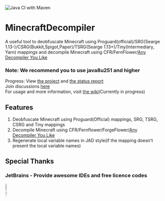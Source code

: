 ![Java CI with Maven](https://github.com/MaxPixelStudios/MinecraftDecompiler/workflows/Java%20CI%20with%20Maven/badge.svg)
# MinecraftDecompiler
A useful tool to deobfuscate Minecraft using Proguard(official)/SRG(Searge 1.13-)/CSRG(Bukkit,Spigot,Paper)/TSRG(Searge 1.13+)/Tiny(Intermediary, Yarn) mappings and decompile Minecraft using CFR/FernFlower/[Any Decompiler You Like](https://github.com/MaxPixelStudios/MinecraftDecompiler/wiki#tutorial-about-decompiler)
### Note: We recommend you to use java8u251 and higher
Progress: View [the project](https://github.com/MaxPixelStudios/MinecraftDecompiler/projects/1) and [the status report](https://github.com/MaxPixelStudios/MinecraftDecompiler/discussions/11)  
Join discussions [here](https://github.com/MaxPixelStudios/MinecraftDecompiler/discussions/)  
For usage and more information, visit [the wiki](https://github.com/MaxPixelStudios/MinecraftDecompiler/wiki)(Currently in progress)
## Features
1. Deobfuscate Minecraft using Proguard(Official) mappings, SRG, TSRG, CSRG and Tiny mappings
2. Decompile Minecraft using CFR/Fernflower/ForgeFlower/[Any Decompiler You Like](https://github.com/MaxPixelStudios/MinecraftDecompiler/wiki#tutorial-about-decompiler)
3. Regenerate local variable names in JAD style(if the mapping doesn't present the local variable names)
## Special Thanks
### JetBrains - Provide awesome IDEs and free licence codes
<img src="https://user-images.githubusercontent.com/47449269/113337933-07607100-935b-11eb-99dc-a4be92229ecb.png" alt="JetBrains" height="10%" width="10%">
